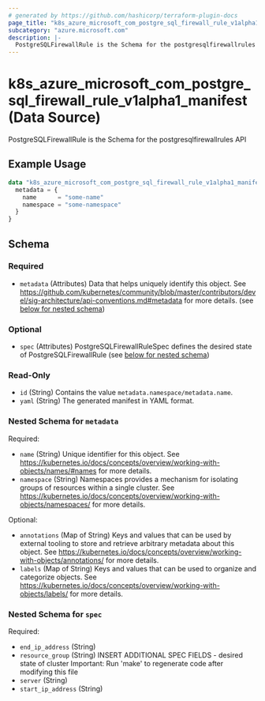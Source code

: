 ```yaml
---
# generated by https://github.com/hashicorp/terraform-plugin-docs
page_title: "k8s_azure_microsoft_com_postgre_sql_firewall_rule_v1alpha1_manifest Data Source - terraform-provider-k8s"
subcategory: "azure.microsoft.com"
description: |-
  PostgreSQLFirewallRule is the Schema for the postgresqlfirewallrules API
---
```


# k8s_azure_microsoft_com_postgre_sql_firewall_rule_v1alpha1_manifest (Data Source)

PostgreSQLFirewallRule is the Schema for the postgresqlfirewallrules API

## Example Usage

```terraform
data "k8s_azure_microsoft_com_postgre_sql_firewall_rule_v1alpha1_manifest" "example" {
  metadata = {
    name      = "some-name"
    namespace = "some-namespace"
  }
}
```

<!-- schema generated by tfplugindocs -->
## Schema

### Required

- `metadata` (Attributes) Data that helps uniquely identify this object. See https://github.com/kubernetes/community/blob/master/contributors/devel/sig-architecture/api-conventions.md#metadata for more details. (see [below for nested schema](#nestedatt--metadata))

### Optional

- `spec` (Attributes) PostgreSQLFirewallRuleSpec defines the desired state of PostgreSQLFirewallRule (see [below for nested schema](#nestedatt--spec))

### Read-Only

- `id` (String) Contains the value `metadata.namespace/metadata.name`.
- `yaml` (String) The generated manifest in YAML format.

<a id="nestedatt--metadata"></a>
### Nested Schema for `metadata`

Required:

- `name` (String) Unique identifier for this object. See https://kubernetes.io/docs/concepts/overview/working-with-objects/names/#names for more details.
- `namespace` (String) Namespaces provides a mechanism for isolating groups of resources within a single cluster. See https://kubernetes.io/docs/concepts/overview/working-with-objects/namespaces/ for more details.

Optional:

- `annotations` (Map of String) Keys and values that can be used by external tooling to store and retrieve arbitrary metadata about this object. See https://kubernetes.io/docs/concepts/overview/working-with-objects/annotations/ for more details.
- `labels` (Map of String) Keys and values that can be used to organize and categorize objects. See https://kubernetes.io/docs/concepts/overview/working-with-objects/labels/ for more details.


<a id="nestedatt--spec"></a>
### Nested Schema for `spec`

Required:

- `end_ip_address` (String)
- `resource_group` (String) INSERT ADDITIONAL SPEC FIELDS - desired state of cluster Important: Run 'make' to regenerate code after modifying this file
- `server` (String)
- `start_ip_address` (String)
